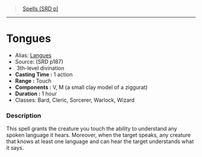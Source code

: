 ﻿> [Spells (SRD p)](srd_spells.md)

---

# Tongues

- Alias: [Langues](hd_spells_langues.md)
- Source: (SRD p187)
-  3th-level divination
- **Casting Time :** 1 action
- **Range :** Touch
- **Components :** V, M (a small clay model of a ziggurat)
- **Duration :** 1 hour
- Classes: Bard, Cleric, Sorcerer, Warlock, Wizard

### Description

This spell grants the creature you touch the ability to understand any spoken language it hears. Moreover, when the target speaks, any creature that knows at least one language and can hear the target understands what it says.

